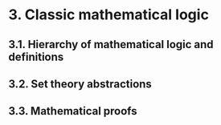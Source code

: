# 3. Classic mathematical logic

## 3.1. Hierarchy of mathematical logic and definitions

## 3.2. Set theory abstractions

## 3.3. Mathematical proofs
